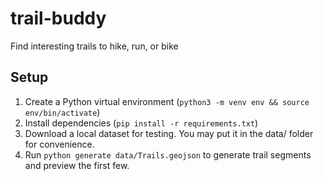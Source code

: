 # trail-buddy
Find interesting trails to hike, run, or bike

## Setup

1. Create a Python virtual environment (`python3 -m venv env && source env/bin/activate`)
1. Install dependencies (`pip install -r requirements.txt`)
1. Download a local dataset for testing. You may put it in the data/ folder for convenience.
1. Run `python generate data/Trails.geojson` to generate trail segments and preview the first few.